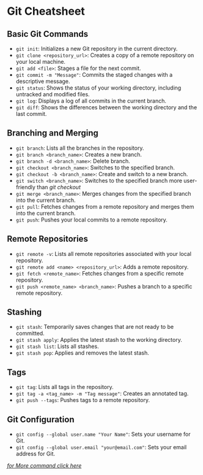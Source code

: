 # Git Cheatsheet

## Basic Git Commands

- `git init`: Initializes a new Git repository in the current directory.
- `git clone <repository_url>`: Creates a copy of a remote repository on your local machine.
- `git add <file>`: Stages a file for the next commit.
- `git commit -m "Message"`: Commits the staged changes with a descriptive message.
- `git status`: Shows the status of your working directory, including untracked and modified files.
- `git log`: Displays a log of all commits in the current branch.
- `git diff`: Shows the differences between the working directory and the last commit.

## Branching and Merging

- `git branch`: Lists all the branches in the repository.
- `git branch <branch_name>`: Creates a new branch.
- `git branch -d <branch_name>`: Delete branch.
- `git checkout <branch_name>`: Switches to the specified branch.
- `git checkout -b <branch_name>`: Create and switch to a new branch.
- `git switch <branch_name>`: Switches to the specified branch more user-friendly than *git checkout*
- `git merge <branch_name>`: Merges changes from the specified branch into the current branch.
- `git pull`: Fetches changes from a remote repository and merges them into the current branch.
- `git push`: Pushes your local commits to a remote repository.

## Remote Repositories

- `git remote -v`: Lists all remote repositories associated with your local repository.
- `git remote add <name> <repository_url>`: Adds a remote repository.
- `git fetch <remote_name>`: Fetches changes from a specific remote repository.
- `git push <remote_name> <branch_name>`: Pushes a branch to a specific remote repository.

<!--## Undoing Changes

- `git reset <file>`: Unstages a file.
- `git reset --hard <commit_hash>`: Resets the repository to a specific commit, discarding all changes after that commit.
- `git revert <commit_hash>`: Creates a new commit that undoes the changes made in a specific commit.-->

## Stashing

- `git stash`: Temporarily saves changes that are not ready to be committed.
- `git stash apply`: Applies the latest stash to the working directory.
- `git stash list`: Lists all stashes.
- `git stash pop`: Applies and removes the latest stash.

## Tags

- `git tag`: Lists all tags in the repository.
- `git tag -a <tag_name> -m "Tag message"`: Creates an annotated tag.
- `git push --tags`: Pushes tags to a remote repository.

## Git Configuration

- `git config --global user.name "Your Name"`: Sets your username for Git.
- `git config --global user.email "your@email.com"`: Sets your email address for Git.

*[for More command click here](https://ndpsoftware.com/git-cheatsheet.html#loc=index;)*